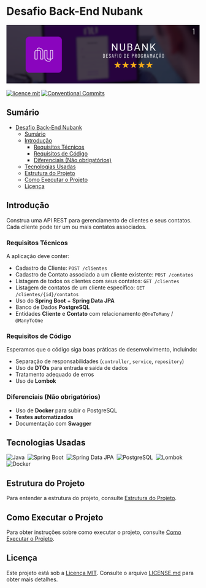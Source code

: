 # Desafio Back-End Nubank

![Foto de Capa](assets/imgs/foto-de-capa.png)

[![licence mit](https://img.shields.io/badge/licence-MIT-blue.svg)](./LICENSE)
[![Conventional Commits](https://img.shields.io/badge/Conventional%20Commits-1.0.0-%23FE5196?logo=conventionalcommits&logoColor=white)](https://conventionalcommits.org)

## Sumário
- [Desafio Back-End Nubank](#desafio-back-end-nubank)
  - [Sumário](#sumário)
  - [Introdução](#introdução)
    - [Requisitos Técnicos](#requisitos-técnicos)
    - [Requisitos de Código](#requisitos-de-código)
    - [Diferenciais (Não obrigatórios)](#diferenciais-não-obrigatórios)
  - [Tecnologias Usadas](#tecnologias-usadas)
  - [Estrutura do Projeto](#estrutura-do-projeto)
  - [Como Executar o Projeto](#como-executar-o-projeto)
  - [Licença](#licença)

## Introdução
Construa uma API REST para gerenciamento de clientes e seus contatos. Cada cliente pode ter um ou mais contatos associados.

### Requisitos Técnicos

A aplicação deve conter:

- Cadastro de Cliente: `POST /clientes`
- Cadastro de Contato associado a um cliente existente: `POST /contatos`
- Listagem de todos os clientes com seus contatos: `GET /clientes`
- Listagem de contatos de um cliente específico: `GET /clientes/{id}/contatos`
- Uso do **Spring Boot** + **Spring Data JPA**
- Banco de Dados **PostgreSQL**
- Entidades **Cliente** e **Contato** com relacionamento `@OneToMany` / `@ManyToOne`

### Requisitos de Código

Esperamos que o código siga boas práticas de desenvolvimento, incluindo:

- Separação de responsabilidades (`controller`, `service`, `repository`)
- Uso de **DTOs** para entrada e saída de dados
- Tratamento adequado de erros
- Uso de **Lombok**

### Diferenciais (Não obrigatórios)

- Uso de **Docker** para subir o PostgreSQL
- **Testes automatizados** <!-- TODO: Implement it -->
- Documentação com **Swagger**

## Tecnologias Usadas
![Java](https://img.shields.io/badge/Java-ED8B00?style=for-the-badge&logo=java&logoColor=white)&nbsp;
![Spring Boot](https://img.shields.io/badge/Spring_Boot-6DB33F?style=for-the-badge&logo=spring-boot&logoColor=white)&nbsp;
![Spring Data JPA](https://img.shields.io/badge/Spring%20Data%20JPA-007396?style=for-the-badge&logo=hibernate&logoColor=white)&nbsp;
![PostgreSQL](https://img.shields.io/badge/PostgreSQL-336791?style=for-the-badge&logo=postgresql&logoColor=white)&nbsp;
![Lombok](https://img.shields.io/badge/Lombok-FF0000?style=for-the-badge&logo=lombok&logoColor=white)&nbsp;
![Docker](https://img.shields.io/badge/Docker-2496ED?style=for-the-badge&logo=docker&logoColor=white)&nbsp;

## Estrutura do Projeto

Para entender a estrutura do projeto, consulte [Estrutura do Projeto](link_para_o_documentacao_estrutura.md). <!-- TODO: Implement it -->

## Como Executar o Projeto

Para obter instruções sobre como executar o projeto, consulte [Como Executar o Projeto](link_para_o_documentacao_execucao.md). <!-- TODO: Implement it -->

## Licença
Este projeto está sob a [Licença MIT](./LICENSE.md). Consulte o arquivo [LICENSE.md](LICENSE.md) para obter mais detalhes.
